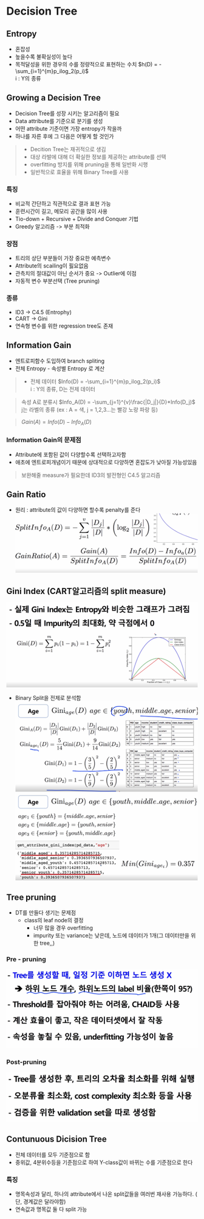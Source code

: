 # Decision Tree
## Entropy
- 혼잡성
- 높을수록 불확실성이 높다
- 목적달성을 위한 경우의 수를 정량적으로 표현하는 수치
$h(D) = -\sum_{i=1}^{m}p_ilog_2(p_i)$  
i : Y의 종류
## Growing a Decision Tree
- Decision Tree를 성장 시키는 알고리즘이 필요
- Data attribute를 기준으로 분기를 생성
- 어떤 attribute 기준이면 가장 entropy가 작을까
- 하나를 자른 후에 그 다음은 어떻게 할 것인가
> - Decition Tree는 재귀적으로 생김
> - 대상 라발에 대해 더 확실한 정보를 제공하는 attribute를 선택
> - overfitting 방지를 위해 pruning을 통해 일반화 시행
> - 일반적으로 효율을 위해 Binary Tree를 사용
### 특징
- 비교적 간단하고 직관적으로 결과 표현 가능
- 훈련시간이 길고, 메모리 공간을 많이 사용
- Tio-down + Recursive + Divide and Conquer 기법
- Greedy 알고리즘 -> 부분 최적화
### 장점
- 트리의 상단 부분들이 가장 중요한 예측변수
- Attribute의 scailing이 핋요없음
- 관측치의 절대값이 아닌 순서가 중요 -> Outlier에 이점
- 자동적 변수 부분선택 (Tree pruning)
### 종류
- ID3 -> C4.5 (Entrophy)
- CART -> Gini
- 연속형 변수를 위한 regression tree도 존재
## Information Gain
- 엔트로피함수 도입하여 branch spliting
- 전체 Entropy - 속성별 Entropy 로 계산
> - 전체 데이터 $Info(D) = -\sum_{i=1}^{m}p_ilog_2(p_i)$  
i : Y의 종류, D는 전제 데이터  

> 속성 A로 분류시 $Info_A(D) = -\sum_{j=1}^{v}\frac{|D_j|}{D}*Info(D_j)$    
j는 라벨의 종류 (ex : A = 색, j = 1,2,3...는 빨강 노랑 파랑 등)  

> $Gain(A) = Info(D) - Info_A(D)$

### Information Gain의 문제점
- Attribute에 포함된 값이 다양할수록 선택하고자함
- 애초에 엔트로피개념이기 때문에 상대적으로 다양하면 혼잡도가 낮아질 가능성있음

> 보완해줄 measure가 필요한데 ID3의 발전형인 C4.5 알고리즘

## Gain Ratio
- 원리 : attribute의 값이 다양하면 할수록 penalty를 준다
![split_info](../../img/split_info.png)

## Gini Index (CART알고리즘의 split measure)
![gini_index](../../img/gini_index.png)
- Binary Split을 전제로 분석함
![gini_1](../../img/gini_1.png)
![gini_2](../../img/gini_2.png)

## Tree pruning
- DT를 만들다 생기는 문제점
  - class의 leaf node의 결정
    - 너무 많을 경우 overfitting
    - impurity 또는 variance는 낮은데, 노드에 데이터가 1개(그 데이터만을 위한 tree,,)

### Pre - pruning
![pre_pruning](../../img/pre_pruning.png)

### Post-pruning
![post_pruning](../../img/port_pruning.png)

## Contunuous Dicision Tree
- 전체 데이터를 모두 기준점으로 함
- 중위값, 4분위수등을 기준점으로 하여 Y-class값이 바뀌는 수를 기준점으로 한다
### 특징
- 명목속성과 달리, 하나의 attribute에서 나온 split값들을 여러번 재사용 가능하다. ( 단, 경계값은 달라야함)
- 연속값과 명목값 둘 다 split 가능